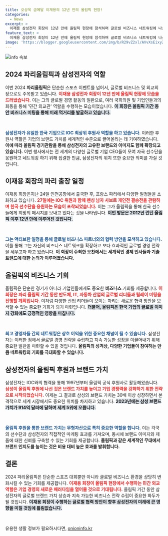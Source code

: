 ```yaml
---
title: 오상욱 금메달 이재용의 12년 만의 올림픽 현장!
categories:
  - News
excerpt: >
  이재용 삼성전자 회장이 12년 만에 올림픽 현장에 참석하며 글로벌 비즈니스 네트워킹에 나섰습니다. 마크롱 대통령 초청 오찬에도 참석하며 영향력 있는 기업인들과의 연쇄 회동을 통해 경영 전략을 다지고 있습니다.
feature_text: >
  이재용 삼성전자 회장이 12년 만에 올림픽 현장에 참석하며 글로벌 비즈니스 네트워킹에 나섰습니다. 마크롱 대통령 초청 오찬에도 참석하며 영향력 있는 기업인들과의 연쇄 회동을 통해 경영 전략을 다지고 있습니다.
image: 'https://blogger.googleusercontent.com/img/b/R29vZ2xl/AVvXsEixyZcFfHzMRdzZMjFBmAUKJYCLCGyLL1o632UiGVXcaFdKo_bkvkuCioo0uUKlGfBVcT3P84aROyZIXSBEx3Aw5nCQ3pTgDom1WDC4m8eifvWiAmWEEVb4x6G_l8C0QH225ldMjyaFvpxGEBGNO37VmDTDMHGhJPq73UglMfDca1-0aw/s1600/blogspot.png'
---
```


<p><img src="https://blogger.googleusercontent.com/img/b/R29vZ2xl/AVvXsEixyZcFfHzMRdzZMjFBmAUKJYCLCGyLL1o632UiGVXcaFdKo_bkvkuCioo0uUKlGfBVcT3P84aROyZIXSBEx3Aw5nCQ3pTgDom1WDC4m8eifvWiAmWEEVb4x6G_l8C0QH225ldMjyaFvpxGEBGNO37VmDTDMHGhJPq73UglMfDca1-0aw/s1600/blogspot.png" alt="info 속보" /></p>

<h2 data-ke-size="size26">2024 파리올림픽과 삼성전자의 역할</h2>

<p data-ke-size="size16">이번 2024 <b>파리올림픽</b>은 단순한 스포츠 이벤트를 넘어서, 글로벌 비즈니스 및 외교의 장으로도 주목받고 있습니다. <b><span style="color: #ee2323;">이재용 삼성전자 회장이 12년 만에 올림픽 현장에 모습을 드러냈습니다.</span></b> 이는 그의 글로벌 경영 활동의 일환으로, 여러 국회의원 및 기업인들과의 회동을 통해 '민간 외교관' 역할을 수행하는 모습이었습니다. <b><span style="background-color: #21538527;">이 회장은 올림픽 기간 동안 비즈니스 미팅을 통해 미래 먹거리를 발굴하고 있습니다.</span></b></p>

<p data-ke-size="size16">&nbsp;</p>

<p><b><span style="color: #1a5490;">삼성전자가 유일한 한국 기업으로 IOC 최상위 후원사 역할을 하고 있습니다.</span></b> 이러한 후원사 역할은 기업의 브랜드 가치를 세계적인 수준으로 끌어올리는 데 기여하였습니다. <b>이에 따라 올림픽 경기관람을 통해 삼성전자의 고유한 브랜드와 이미지도 함께 확장되고 있습니다.</b> 이번 행사에서는 전 세계의 다양한 글로벌 기업 CEO들이 모여 자국 선수단을 응원하고 네트워킹 하기 위해 집결한 만큼, 삼성전자의 위치 또한 중요한 의미를 가질 것입니다.</p>

<h2 data-ke-size="size26">이재용 회장의 파리 출장 일정</h2>

<p data-ke-size="size16">이재용 회장은지난 24일 인천공항에서 출국한 후, 프랑스 파리에서 다양한 일정들을 소화하고 있습니다. <b><span style="color: #ee2323;">27일에는 IOC 위원과 함께 펜싱 남자 사브르 개인전 결승전을 관람하며 한국 선수단을 응원하는 모습이 포착되었습니다.</span></b> 이는 그가 올림픽을 통해 한국 선수들에게 희망의 메시지를 보내고 있다는 것을 나타냅니다. <b><span style="background-color: #21538527;">이번 방문은 2012년 런던 올림픽 이후 12년 만에 이루어진 것입니다.</span></b></p>

<p data-ke-size="size16">&nbsp;</p>

<p><b><span style="color: #1a5490;">그는 액티브한 일정을 통해 글로벌 비즈니스 파트너와의 협력 방안을 모색하고 있습니다.</span></b> 이를 통해 그는 자신의 비즈니스 네트워크를 확장하고 보다 효과적인 글로벌 경영 전략을 세우고자 하고 있습니다. <b>이 회장이 주최한 오찬에서는 세계적인 경제 인사들과 기술 트렌드에 대한 논의가 이루어졌습니다.</b></p>

<h2 data-ke-size="size26">올림픽의 비즈니스 기회</h2>

<p data-ke-size="size16">올림픽은 단순한 경기가 아니라 기업인들에게도 중요한 <b>비즈니스</b> 기회를 제공합니다. <b><span style="color: #ee2323;">이 회장은 파리 올림픽 기간 동안 반도체, IT, 자동차 산업의 글로벌 리더들과 릴레이 미팅을 진행할 계획입니다.</span></b> 이처럼 다양한 산업 리더들이 모이는 자리는 새로운 협력 방안을 모색할 수 있는 중요한 기회가 되기 마련입니다. <b><span style="background-color: #21538527;">더불어, 올림픽은 한국 기업의 글로벌 이미지 강화에도 긍정적인 영향을 미칩니다.</span></b></p>

<p data-ke-size="size16">&nbsp;</p>

<p><b><span style="color: #1a5490;">최고 경영자들 간의 네트워킹은 상호 이익을 위한 중요한 채널이 될 수 있습니다.</span></b> 삼성전자는 이러한 점에서 글로벌 경영 전략을 수립하고 지속 가능한 성장을 이끌어내기 위해 중요한 발판을 마련할 수 있을 것입니다. <b>올림픽의 성격상, 다양한 기업들이 참여하는 만큼 네트워킹의 기회를 극대화할 수 있습니다.</b></p>

<h2 data-ke-size="size26">삼성전자의 올림픽 후원과 브랜드 가치</h2>

<p data-ke-size="size16">삼성전자는 IOC와의 협력을 통해 1997년부터 올림픽 공식 후원사로 활동해왔습니다. <b><span style="color: #ee2323;">삼성이 올림픽 후원에 나선 것은 브랜드 가치를 높이고 기업 경쟁력을 강화하기 위한 전략으로 시작되었습니다.</span></b> 이제는 그 결과로 삼성의 브랜드 가치는 30배 이상 성장하면서 본격적으로 세계 시장에서도 중요한 위치를 차지하고 있습니다. <b><span style="background-color: #21538527;">2023년에는 삼성 브랜드 가치가 914억 달러에 달하며 세계 5위에 오릅니다.</span></b></p>

<p data-ke-size="size16">&nbsp;</p>

<p><b><span style="color: #1a5490;">올림픽 후원을 통한 브랜드 가치는 무형자산으로 특히 중요한 역할을 합니다.</span></b> 이는 각국의 선수단과 삼성전자의 직접적인 마케팅 효과를 가져오며, 동시에 브랜드 이미지와 제품에 대한 신뢰를 구축할 수 있는 기회를 제공합니다. <b>올림픽과 같은 세계적인 무대에서 브랜드 인지도를 높이는 것은 비용 대비 높은 효과를 발휘합니다.</b></p>

<h2 data-ke-size="size26">결론</h2>

<p data-ke-size="size16">2024 파리올림픽은 단순한 스포츠 대회뿐만 아니라 글로벌 비즈니스 환경을 상당히 변화시킬 수 있는 기회를 제공합니다. <b><span style="color: #ee2323;">이재용 회장이 올림픽 현장에서 수행하는 민간 외교 역할은 기업 경영의 새로운 패러다임을 열어줄 것으로 기대됩니다.</span></b> 올림픽 기간 동안 삼성전자의 글로벌 브랜드 가치 상승과 지속 가능한 비즈니스 전략 수립이 중요한 화두가 될 것입니다. <b><span style="background-color: #21538527;">이재용 회장이 수행하는 글로벌 협력 방안이 향후 삼성전자의 미래에 큰 영향을 미칠 것임에 틀림없습니다.</span></b></p>

<p data-ke-size="size16">&nbsp;</p>
유용한 생활 정보가 필요하시다면, <a href="https://onioninfo.kr" rel="dofollow">onioninfo.kr</a>


